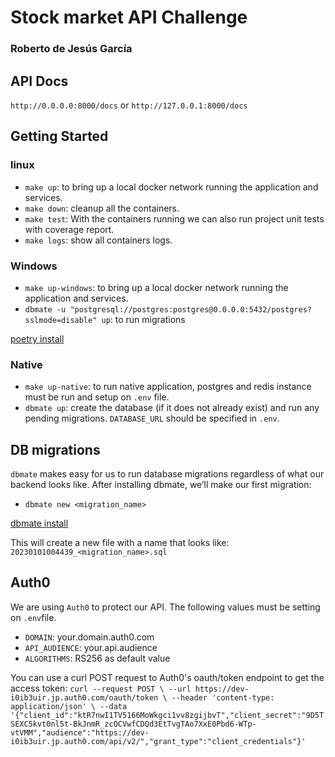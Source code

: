 # Stock market API Challenge
### Roberto de Jesús García

## API Docs
`http://0.0.0.0:8000/docs` or
`http://127.0.0.1:8000/docs`

## Getting Started

### linux
* `make up`: to bring up a local docker network running the application and services.
* `make down`: cleanup all the containers.
* `make test`: With the containers running we can also run project unit tests with coverage report.
* `make logs`: show all containers logs.

### Windows
* `make up-windows`: to bring up a local docker network running the application and services.
* `dbmate -u "postgresql://postgres:postgres@0.0.0.0:5432/postgres?sslmode=disable" up`: to run migrations

[poetry install](https://python-poetry.org/docs/)

### Native
* `make up-native`: to run native application, postgres and redis instance must be run and setup on `.env` file.
* `dbmate up`: create the database (if it does not already exist) and run any pending migrations. `DATABASE_URL` should be specified in `.env`.

## DB migrations

`dbmate` makes easy for us to run database migrations regardless of what our backend looks like. After installing dbmate, we’ll make our first migration:
* `dbmate new <migration_name>`

[dbmate install](https://github.com/amacneil/dbmate#installation)

This will create a new file with a name that looks like: `20230101004439_<migration_name>.sql`

## Auth0
We are using `Auth0` to protect our API. The following values must be setting on `.env`file.
* `DOMAIN`: your.domain.auth0.com
* `API_AUDIENCE`: your.api.audience
* `ALGORITHMS`: RS256 as default value

You can use a curl POST request to Auth0's oauth/token endpoint to get the access token:
    ```
    curl --request POST \
      --url https://dev-i0ib3uir.jp.auth0.com/oauth/token \
      --header 'content-type: application/json' \
      --data '{"client_id":"ktR7nwI1TV5166MoWkgci1vv8zgijbvT","client_secret":"9D5TSEXC5kvt0nl5t-BkJnmR_zcOCVwfCDQd3EtTvgTAo7XxE0Pbd6-WTp-vtVMM","audience":"https://dev-i0ib3uir.jp.auth0.com/api/v2/","grant_type":"client_credentials"}'
    ```
